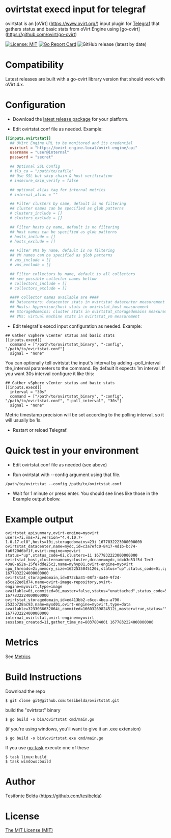 # ovirtstat execd input for telegraf

ovirtstat is an [oVirt] (https://www.ovirt.org/) input plugin for [Telegraf](https://github.com/influxdata/telegraf) that gathers status and basic stats from oVirt Engine using [go-ovirt] (https://github.com/ovirt/go-ovirt)

[![License: MIT](https://img.shields.io/badge/License-MIT-yellow.svg)](https://github.com/tesibelda/ovirtstat/raw/master/LICENSE)
[![Go Report Card](https://goreportcard.com/badge/github.com/tesibelda/ovirtstat)](https://goreportcard.com/report/github.com/tesibelda/ovirtstat)
![GitHub release (latest by date)](https://img.shields.io/github/v/release/tesibelda/ovirtstat?display_name=release)

# Compatibility

Latest releases are built with a go-ovirt library version that should work with oVirt 4.x. 

# Configuration

* Download the [latest release package](https://github.com/tesibelda/ovirtstat/releases/latest) for your platform.

* Edit ovirtstat.conf file as needed. Example:

```toml
[[inputs.ovirtstat]]
  ## OVirt Engine URL to be monitored and its credential
  ovirturl = "https://ovirt-engine.local/ovirt-engine/api"
  username = "user@internal"
  password = "secret"

  ## Optional SSL Config
  # tls_ca = "/path/to/cafile"
  ## Use SSL but skip chain & host verification
  # insecure_skip_verify = false

  ## optional alias tag for internal metrics
  # internal_alias = ""

  ## Filter clusters by name, default is no filtering
  ## cluster names can be specified as glob patterns
  # clusters_include = []
  # clusters_exclude = []

  ## Filter hosts by name, default is no filtering
  ## host names can be specified as glob patterns
  # hosts_include = []
  # hosts_exclude = []

  ## Filter VMs by name, default is no filtering
  ## VM names can be specified as glob patterns
  # vms_include = []
  # vms_exclude = []

  ## Filter collectors by name, default is all collectors
  ## see possible collector names bellow
  # collectors_include = []
  # collectors_exclude = []

  #### collector names available are ####
  ## Datacenters: datacenter stats in ovirtstat_datacenter measurement
  ## Hosts: hypervisor/host stats in ovirtstat_host measurement
  ## StorageDomains: cluster stats in ovirtstat_storagedomains measurement
  ## VMs: virtual machine stats in ovirtstat_vm measurement
```

* Edit telegraf's execd input configuration as needed. Example:

```
## Gather vSphere vCenter status and basic stats
[[inputs.execd]]
  command = ["/path/to/ovirtstat_binary", "-config", "/path/to/ovirtstat.conf"]
  signal = "none"
```

You can optionally tell ovirtstat the input's interval by adding -poll_interval the_interval parameters to the command. By default it expects 1m interval. If you want 30s interval configure it like this:
```
## Gather vSphere vCenter status and basic stats
[[inputs.execd]]
  interval = "30s"
  command = ["/path/to/ovirtstat_binary", "-config", "/path/to/ovirtstat.conf", "-poll_interval", "30s"]
  signal = "none"
```
Metric timestamp precision will be set according to the polling interval, so it will usually be 1s.

* Restart or reload Telegraf.

# Quick test in your environment

* Edit ovirtstat.conf file as needed (see above)

* Run ovirtstat with --config argument using that file.
```
/path/to/ovirtstat --config /path/to/ovirtstat.conf
```

* Wait for 1 minute or press enter. You should see lines like those in the Example output below.


# Example output

```plain
ovirtstat_apisummary,ovirt-engine=myovirt users=7i,vms=7i,version="4.4.10.7-1.0.17.el8",hosts=10i,storagedomains=23i 1677832223000000000
ovirtstat_datacenter,name=mydc,id=c3a7efc0-8417-4d1b-bc74-fa6f20d6bf1f,ovirt-engine=myovirt status="up",status_code=0i,clusters=1i 1677832223000000000
ovirtstat_host,clustername=mycluster,dcname=mydc,id=b3d53f5d-7ec3-43a8-a52a-15fe7dde25c2,name=myhyp01,ovirt-engine=myovirt cpu_threads=2i,memory_size=1622535045120i,status="up",status_code=0i,cpu_cores=16i,cpu_sockets=2i,cpu_speed=800 1677832224000000000
ovirtstat_storagedomain,id=072cba31-08f3-4a40-9f24-a5ca22ed1d74,name=ovirt-image-repository,ovirt-engine=myovirt,type=image available=0i,commited=0i,master=false,status="unattached",status_code=5i,used=0i 1677832224000000000
ovirtstat_storagedomain,id=ed413bb2-c6ce-4bea-a790-2533b728ac93,name=mysd01,ovirt-engine=myovirt,type=data available=3233036632064i,commited=16603269824512i,master=true,status="",status_code=3i,used=7761005903872i 1677832224000000000
internal_ovirtstat,ovirt-engine=myovirt sessions_created=1i,gather_time_ns=803780400i 1677832224000000000
```

# Metrics
See [Metrics](https://github.com/tesibelda/ovirtstat/blob/master/METRICS.md)

# Build Instructions

Download the repo

    $ git clone git@github.com:tesibelda/ovirtstat.git

build the "ovirtstat" binary

    $ go build -o bin/ovirtstat cmd/main.go
    
 (if you're using windows, you'll want to give it an .exe extension)
 
    $ go build -o bin\ovirtstat.exe cmd/main.go

 If you use [go-task](https://github.com/go-task/task) execute one of these
 
    $ task linux:build
	$ task windows:build

# Author

Tesifonte Belda (https://github.com/tesibelda)

# License

[The MIT License (MIT)](https://github.com/tesibelda/ovirtstat/blob/master/LICENSE)

